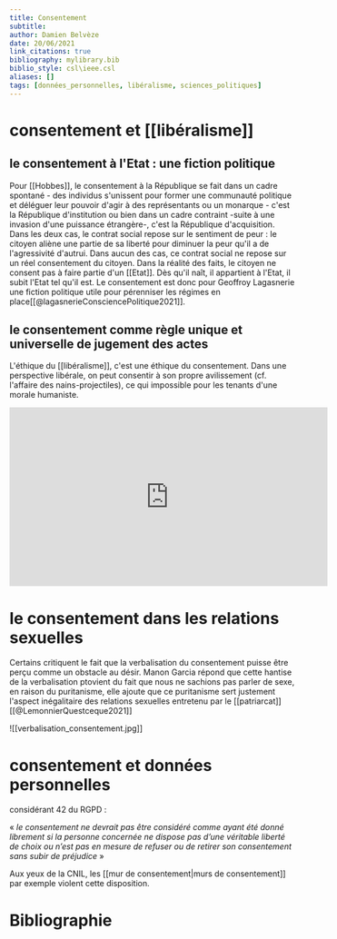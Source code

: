 ```yaml
---
title: Consentement
subtitle:
author: Damien Belvèze
date: 20/06/2021
link_citations: true
bibliography: mylibrary.bib
biblio_style: csl\ieee.csl
aliases: []
tags: [données_personnelles, libéralisme, sciences_politiques]
---
```


# consentement et [[libéralisme]]

## le consentement à l'Etat : une fiction politique

Pour [[Hobbes]], le consentement à la République se fait dans un cadre spontané - des individus s'unissent pour former une communauté politique et déléguer leur pouvoir d'agir à des représentants ou un monarque - c'est la République d'institution ou bien dans un cadre contraint -suite à une invasion d'une puissance étrangère-, c'est la République d'acquisition. 
Dans les deux cas, le contrat social repose sur le sentiment de peur : le citoyen aliène une partie de sa liberté pour diminuer la peur qu'il a de l'agressivité d'autrui. 
Dans aucun des cas, ce contrat social ne repose sur un réel consentement du citoyen. Dans la réalité des faits, le citoyen ne consent pas à faire partie d'un [[Etat]]. Dès qu'il naît, il appartient à l'Etat, il subit l'Etat tel qu'il est. Le consentement est donc pour Geoffroy Lagasnerie une fiction politique utile pour pérenniser les régimes en place[[@lagasnerieConsciencePolitique2021]]. 



## le consentement comme règle unique et universelle de jugement des actes

L'éthique du [[libéralisme]], c'est une éthique du consentement. Dans une perspective libérale, on peut consentir à son propre avilissement (cf. l'affaire des nains-projectiles), ce qui impossible pour les tenants d'une morale humaniste. 

<iframe width="560" height="315" src="https://www.youtube.com/embed/xMM8pw5p6Ms?start=820" title="YouTube video player" frameborder="0" allow="accelerometer; autoplay; clipboard-write; encrypted-media; gyroscope; picture-in-picture" allowfullscreen></iframe>


# le consentement dans les relations sexuelles

Certains critiquent le fait que la verbalisation du consentement puisse être perçu comme un obstacle au désir. Manon Garcia répond que cette hantise de la verbalisation ptovient du fait que nous ne sachions pas parler de sexe, en raison du puritanisme, elle ajoute que ce puritanisme sert justement l'aspect inégalitaire des relations sexuelles entretenu par le [[patriarcat]][[@LemonnierQuestceque2021]]

![[verbalisation_consentement.jpg]]

# consentement et données personnelles

considérant 42 du RGPD : 

« _le consentement ne devrait pas être considéré comme ayant été donné librement si la personne concernée ne dispose pas d’une véritable liberté de choix ou n’est pas en mesure de refuser ou de retirer son consentement sans subir de préjudice_ »

Aux yeux de la CNIL, les [[mur de consentement|murs de consentement]] par exemple violent cette disposition.






# Bibliographie
